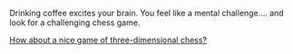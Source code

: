 Drinking coffee excites your brain.
You feel like a mental challenge....
and look for a challenging chess game.

[How about a nice game of three-dimensional chess?](three-dimensional-chess/three-dimensional-chess.md)

